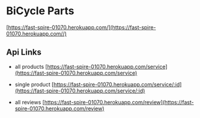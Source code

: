 # BiCycle Parts 
[https://fast-spire-01070.herokuapp.com/](https://fast-spire-01070.herokuapp.com//)

## Api Links


* all products [https://fast-spire-01070.herokuapp.com/service](https://fast-spire-01070.herokuapp.com/service)

* single product [https://fast-spire-01070.herokuapp.com/service/:id](https://fast-spire-01070.herokuapp.com/service/:id)

* all reviews [https://fast-spire-01070.herokuapp.com/review](https://fast-spire-01070.herokuapp.com/review)